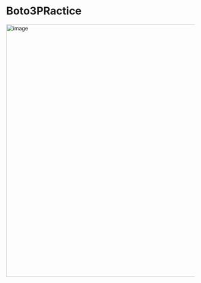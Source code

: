 # Boto3PRactice
<img width="677" alt="image" src="https://user-images.githubusercontent.com/108336310/208455646-a7c2374a-0678-41de-a754-7e4a65a61dbb.png">
